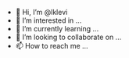 - 👋 Hi, I’m @lklevi
- 👀 I’m interested in ...
- 🌱 I’m currently learning ...
- 💞️ I’m looking to collaborate on ...
- 📫 How to reach me ...

<!---
lklevi/lklevi is a ✨ special ✨ repository because its `README.md` (this file) appears on your GitHub profile.
You can click the Preview link to take a look at your changes.
--->
